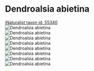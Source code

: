 
Dendroalsia abietina
====================
  
[iNaturalist taxon id: 55340](https://www.inaturalist.org/taxa/55340)  
![Dendroalsia abietina](https://inaturalist-open-data.s3.amazonaws.com/photos/130863061/medium.jpg)  
![Dendroalsia abietina](https://inaturalist-open-data.s3.amazonaws.com/photos/30805113/medium.jpg)  
![Dendroalsia abietina](https://inaturalist-open-data.s3.amazonaws.com/photos/30816037/medium.jpg)  
![Dendroalsia abietina](https://inaturalist-open-data.s3.amazonaws.com/photos/30816039/medium.jpg)  
![Dendroalsia abietina](https://inaturalist-open-data.s3.amazonaws.com/photos/130863061/medium.jpg)  
![Dendroalsia abietina](https://inaturalist-open-data.s3.amazonaws.com/photos/30805113/medium.jpg)  
![Dendroalsia abietina](https://inaturalist-open-data.s3.amazonaws.com/photos/30816037/medium.jpg)  
![Dendroalsia abietina](https://inaturalist-open-data.s3.amazonaws.com/photos/30816039/medium.jpg)